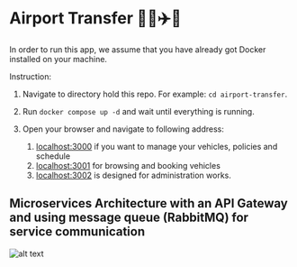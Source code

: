 # Airport Transfer 🚃🚗✈️🚄

In order to run this app, we assume that you have already got Docker installed on your machine.

Instruction:

1. Navigate to directory hold this repo. For example: `cd airport-transfer`.

2. Run `docker compose up -d` and wait until everything is running.

3. Open your browser and navigate to following address:
    1. [localhost:3000](http://localhost:3000) if you want to manage your vehicles, policies and schedule
    2. [localhost:3001](http://localhost:3001) for browsing and booking vehicles
    3. [localhost:3002](http://localhost:3002) is designed for administration works.

## Microservices Architecture with an API Gateway and using message queue (RabbitMQ) for service communication

![alt text](../airport-transfer/assets/Architecture.png)

